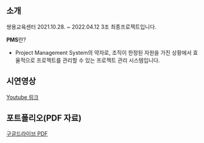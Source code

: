 ## 소개
쌍용교육센터 2021.10.28. ~ 2022.04.12 3조 최종프로젝트입니다.

**PMS**란?
- Project Management System의 약자로,
조직이 한정된 자원을 가진 상황에서 효율적으로 프로젝트를 관리할 수 있는
프로젝트 관리 시스템입니다. 
  

## 시연영상
[Youtube 링크](https://youtu.be/lOVG3tafBzU)

## 포트폴리오(PDF 자료)
[구글드라이브 PDF](https://drive.google.com/file/d/1UJiNxFEL6AWVJOX9BEX96XnlH9U5NHgc/view?usp=sharing)

